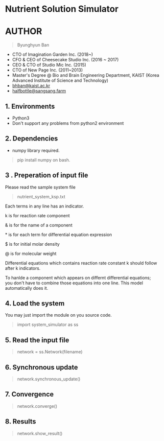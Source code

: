 Nutrient Solution Simulator
========================

# AUTHOR
>Byunghyun Ban
* CTO of Imagination Garden Inc. (2018~)
* CFO & CEO of Cheesecake Studio Inc. (2016 ~ 2017)
* CEO & CTO of Studio Mic Inc. (2015)
* CTO of New Page Inc. (2011~2013)
* Master's Degree @ Bio and Brain Engineering Department, KAIST (Korea Advanced Institute of Science and Technology)
* bhban@kaist.ac.kr
* halfbottle@sangsang.farm

## 1. Environments
* Python3
* Don't support any problems from python2 environment

## 2. Dependencies
* numpy library required.
> pip install numpy on bash.


## 3 . Preperation of input file
Please read the sample system file
> nutrient_system_ksp.txt

Each terms in any line has an indicator.

k is for reaction rate component

& is for the name of a component

\* is for each term for differential equation expression

$ is for initial molar density

@ is for molecular weight

Differential equations which contains reaction rate constant k should follow after k indicators.

To hanlde a component which appears on differnt differential equations; you don't have to combine those equations into one line. This model automatically does it.

## 4. Load the system
You may just import the module on you source code.

>import system_simulator as ss

## 5. Read the input file

> network = ss.Network(filename)

## 6. Synchronous update
>network.synchronous_update()

## 7. Convergence
>network.converge()

## 8. Results
>network.show_result()
